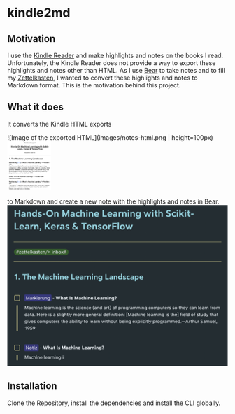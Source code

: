 # kindle2md
## Motivation

I use the [Kindle Reader](https://www.amazon.com/b?ie=UTF8&node=16571048011) and make highlights and notes on the books I read.
Unfortunately, the Kindle Reader does not provide a way to export these highlights and notes other than HTML.
As I use [Bear](https://bear.app/) to take notes and to fill my [Zettelkasten](https://zettelkasten.de), I wanted to convert these highlights and notes to Markdown format.
This is the motivation behind this project.

## What it does

It converts the Kindle HTML exports

![Image of the exported HTML](images/notes-html.png | height=100px)
<img src="/images/notes-html.png" width="100">

to Markdown and create a new note with the highlights and notes in Bear.
![Image of the created Bear note](images/notes-bear.png)

## Installation

Clone the Repository, install the dependencies and install the CLI globally.

